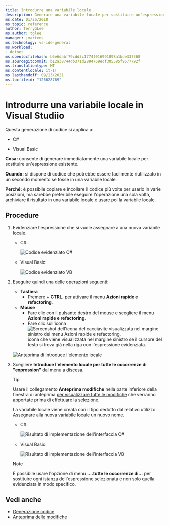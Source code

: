 ```yaml
---
title: Introdurre una variabile locale
description: Generare una variabile locale per sostituire un'espressione esistente. Selezionare l'espressione, fare clic con il pulsante destro del mouse e scegliere Azioni rapide e refactoring, quindi selezionare Introduce l'elemento locale per tutte le occorrenze di 'expression'.
ms.date: 01/26/2018
ms.topic: reference
author: TerryGLee
ms.author: tglee
manager: jmartens
ms.technology: vs-ide-general
ms.workload:
- dotnet
ms.openlocfilehash: b6e6dabf79cdd3c1774f016991098a1bde337568
ms.sourcegitcommit: b12a38744db371d2894769ecf305585f9577792f
ms.translationtype: MT
ms.contentlocale: it-IT
ms.lasthandoff: 09/13/2021
ms.locfileid: "126628769"
---
```

# <a name="introduce-a-local-variable-in-visual-studio"></a>Introdurre una variabile locale in Visual Studiio

Questa generazione di codice si applica a:

- C#

- Visual Basic

**Cosa:** consente di generare immediatamente una variabile locale per sostituire un'espressione esistente.

**Quando:** si dispone di codice che potrebbe essere facilmente riutilizzato in un secondo momento se fosse in una variabile locale.

**Perché:** è possibile copiare e incollare il codice più volte per usarlo in varie posizioni, ma sarebbe preferibile eseguire l'operazione una sola volta, archiviare il risultato in una variabile locale e usare poi la variabile locale.

## <a name="how-to"></a>Procedure

1. Evidenziare l'espressione che si vuole assegnare a una nuova variabile locale.

   - C#:

       ![Codice evidenziato C#](media/local-highlight-cs.png)

   - Visual Basic:

       ![Codice evidenziato VB](media/local-highlight-vb.png)

2. Eseguire quindi una delle operazioni seguenti:

   - **Tastiera**
      - Premere  + **CTRL.** per attivare il menu **Azioni rapide e refactoring**.
   - **Mouse**
      - Fare clic con il pulsante destro del mouse e scegliere il menu **Azioni rapide e refactoring**.
      - Fare clic sull'icona ![Screenshot dell'icona del cacciavite visualizzata nel margine sinistro del menu Azioni rapide e refactoring.](media/screwdriver.png) icona che viene visualizzata nel margine sinistro se il cursore del testo si trova già nella riga con l'espressione evidenziata.

   ![Anteprima di Introduce l'elemento locale](media/local-preview-cs.png)

3. Scegliere **Introduce l'elemento locale per tutte le occorrenze di "expression"** dal menu a discesa.

   > [!TIP]
   > Usare il collegamento **Anteprima modifiche** nella parte inferiore della finestra di anteprima [per visualizzare tutte le modifiche](../../ide/preview-changes.md) che verranno apportate prima di effettuare la selezione.

   La variabile locale viene creata con il tipo dedotto dal relativo utilizzo. Assegnare alla nuova variabile locale un nuovo nome.

   - C#:

       ![Risultato di implementazione dell'interfaccia C#](media/local-result-cs.png)

   - Visual Basic:

       ![Risultato di implementazione dell'interfaccia VB](media/local-result-vb.png)

   > [!NOTE]
   > È possibile usare l'opzione di menu **....tutte le occorrenze di...** per sostituire ogni istanza dell'espressione selezionata e non solo quella evidenziata in modo specifico.

## <a name="see-also"></a>Vedi anche

- [Generazione codice](../code-generation-in-visual-studio.md)
- [Anteprima delle modifiche](../../ide/preview-changes.md)

